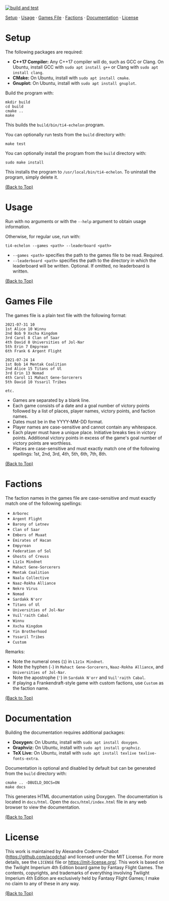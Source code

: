 [![build and test](https://github.com/acodcha/ti4-echelon/actions/workflows/build_and_test.yml/badge.svg?branch=main)](https://github.com/acodcha/ti4-echelon/actions/workflows/build_and_test.yml)

[Setup](#setup) · [Usage](#usage) · [Games File](#games-file) · [Factions](#factions) · [Documentation](#documentation) · [License](#license)

# Setup

The following packages are required:

- **C++17 Compiler:** Any C++17 compiler will do, such as GCC or Clang. On Ubuntu, install GCC with `sudo apt install g++` or Clang with `sudo apt install clang`.
- **CMake:** On Ubuntu, install with `sudo apt install cmake`.
- **Gnuplot:** On Ubuntu, install with `sudo apt install gnuplot`.

Build the program with:

```
mkdir build
cd build
cmake ..
make
```

This builds the `build/bin/ti4-echelon` program.

You can optionally run tests from the `build` directory with:

```
make test
```

You can optionally install the program from the `build` directory with:

```
sudo make install
```

This installs the program to `/usr/local/bin/ti4-echelon`. To uninstall the program, simply delete it.

[(Back to Top)](#)

# Usage

Run with no arguments or with the `--help` argument to obtain usage information.

Otherwise, for regular use, run with:

```
ti4-echelon --games <path> --leaderboard <path>
```

- `--games <path>` specifies the path to the games file to be read. Required.
- `--leaderboard <path>` specifies the path to the directory in which the leaderboard will be written. Optional. If omitted, no leaderboard is written.

[(Back to Top)](#)

# Games File

The games file is a plain text file with the following format:

```
2021-07-31 10
1st Alice 10 Winnu
2nd Bob 9 Xxcha Kingdom
3rd Carol 8 Clan of Saar
4th David 8 Universities of Jol-Nar
5th Erin 7 Empyrean
6th Frank 6 Argent Flight

2021-07-24 14
1st Bob 14 Mentak Coalition
2nd Alice 15 Titans of Ul
3rd Erin 13 Nomad
4th Carol 11 Mahact Gene-Sorcerers
5th David 10 Yssaril Tribes

etc.
```

- Games are separated by a blank line.
- Each game consists of a date and a goal number of victory points followed by a list of places, player names, victory points, and faction names.
- Dates must be in the YYYY-MM-DD format.
- Player names are case-sensitive and cannot contain any whitespace.
- Each player must have a unique place. Initiative breaks ties in victory points. Additional victory points in excess of the game's goal number of victory points are worthless.
- Places are case-sensitive and must exactly match one of the following spellings: 1st, 2nd, 3rd, 4th, 5th, 6th, 7th, 8th.

[(Back to Top)](#)

# Factions

The faction names in the games file are case-sensitive and must exactly match one of the following spellings:

- `Arborec`
- `Argent Flight`
- `Barony of Letnev`
- `Clan of Saar`
- `Embers of Muaat`
- `Emirates of Hacan`
- `Empyrean`
- `Federation of Sol`
- `Ghosts of Creuss`
- `L1z1x Mindnet`
- `Mahact Gene-Sorcerers`
- `Mentak Coalition`
- `Naalu Collective`
- `Naaz-Rokha Alliance`
- `Nekro Virus`
- `Nomad`
- `Sardakk N'orr`
- `Titans of Ul`
- `Universities of Jol-Nar`
- `Vuil'raith Cabal`
- `Winnu`
- `Xxcha Kingdom`
- `Yin Brotherhood`
- `Yssaril Tribes`
- `Custom`

Remarks:

- Note the numeral ones (`1`) in `L1z1x Mindnet`.
- Note the hyphen (`-`) in `Mahact Gene-Sorcerers`, `Naaz-Rokha Alliance`, and `Universities of Jol-Nar`.
- Note the apostrophe (`'`) in `Sardakk N'orr` and `Vuil'raith Cabal`.
- If playing a Frankendraft-style game with custom factions, use `Custom` as the faction name.

[(Back to Top)](#)

# Documentation

Building the documentation requires additional packages:

- **Doxygen:** On Ubuntu, install with `sudo apt install doxygen`.
- **Graphviz:** On Ubuntu, install with `sudo apt install graphviz`.
- **TeX Live:** On Ubuntu, install with `sudo apt install texlive texlive-fonts-extra`.

Documentation is optional and disabled by default but can be generated from the `build` directory with:

```
cmake .. -DBUILD_DOCS=ON
make docs
```

This generates HTML documentation using Doxygen. The documentation is located in `docs/html`. Open the `docs/html/index.html` file in any web browser to view the documentation.

[(Back to Top)](#)

# License

This work is maintained by Alexandre Coderre-Chabot (<https://github.com/acodcha>) and licensed under the MIT License. For more details, see the `LICENSE` file or <https://mit-license.org/>. This work is based on the Twilight Imperium 4th Edition board game by Fantasy Flight Games. The contents, copyrights, and trademarks of everything involving Twilight Imperium 4th Edition are exclusively held by Fantasy Flight Games; I make no claim to any of these in any way.

[(Back to Top)](#)
